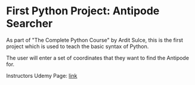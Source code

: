 
# First Python Project: Antipode Searcher

As part of "The Complete Python Course" by Ardit Sulce, this is the first project which is used to teach the basic syntax of Python. 

The user will enter a set of coordinates that they want to find the Antipode for. 

Instructors Udemy Page: [link](https://www.udemy.com/user/adiune/) 
